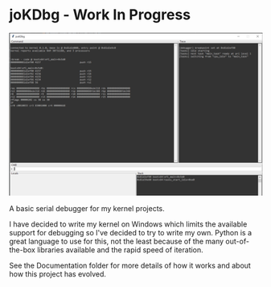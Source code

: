 # joKDbg - Work In Progress

![screenshot](Documentation/assets/debugger_2.PNG)

A basic serial debugger for my kernel projects.<br/>

I have decided to write my kernel on Windows which limits the available support for debugging so I've decided to try to write my own.
Python is a great language to use for this, not the least because of the many out-of-the-box libraries available and the rapid speed of iteration. 

See the Documentation folder for more details of how it works and about how this project has evolved.

